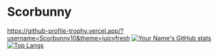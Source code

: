 # Scorbunny
https://github-profile-trophy.vercel.app/?username=Scorbunny10&theme=juicyfresh
[![Your Name's GitHub stats](https://github-readme-stats.vercel.app/api?username=Scorbunny10&show_icons=true&count_private=true&theme=highcontrast)](https://github.com/YOUR_USERNAME) [![Top Langs](https://github-readme-stats.vercel.app/api/top-langs/?username=scorbunny10&layout=compact)](https://github.com/anuraghazra/github-readme-stats)
